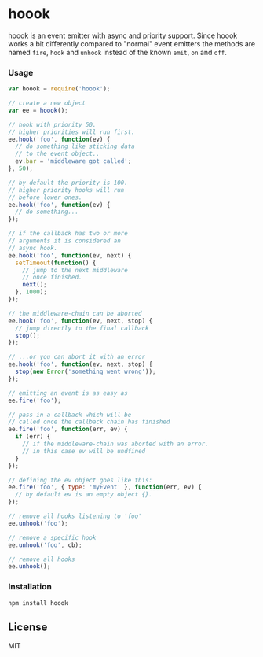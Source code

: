 # hoook

hoook is an event emitter with async and priority support.
Since hoook works a bit differently compared to "normal" event emitters
the methods are named `fire`, `hook` and `unhook` instead of the known `emit`, `on`
and `off`.

### Usage
```javascript
var hoook = require('hoook');

// create a new object
var ee = hoook();

// hook with priority 50.
// higher priorities will run first.
ee.hook('foo', function(ev) {
  // do something like sticking data
  // to the event object..
  ev.bar = 'middleware got called';
}, 50);

// by default the priority is 100.
// higher priority hooks will run
// before lower ones.
ee.hook('foo', function(ev) {
  // do something...
});

// if the callback has two or more
// arguments it is considered an
// async hook.
ee.hook('foo', function(ev, next) {
  setTimeout(function() {
    // jump to the next middleware
    // once finished.
    next();
  }, 1000);
});

// the middleware-chain can be aborted
ee.hook('foo', function(ev, next, stop) {
  // jump directly to the final callback
  stop();
});

// ...or you can abort it with an error
ee.hook('foo', function(ev, next, stop) {
  stop(new Error('something went wrong'));
});

// emitting an event is as easy as
ee.fire('foo');

// pass in a callback which will be
// called once the callback chain has finished
ee.fire('foo', function(err, ev) {
  if (err) {
    // if the middleware-chain was aborted with an error.
    // in this case ev will be undfined
  }
});

// defining the ev object goes like this:
ee.fire('foo', { type: 'myEvent' }, function(err, ev) {
  // by default ev is an empty object {}.
});

// remove all hooks listening to 'foo'
ee.unhook('foo');

// remove a specific hook
ee.unhook('foo', cb);

// remove all hooks
ee.unhook();

```

### Installation

`npm install hoook`

## License
MIT
